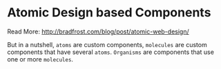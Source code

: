# Atomic Design based Components

Read More: http://bradfrost.com/blog/post/atomic-web-design/

But in a nutshell, `atoms` are custom components, `molecules` are custom components that have several `atoms`. `Organisms` are components that use one or more `molecules`.
